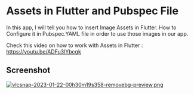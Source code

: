 # Assets in Flutter and Pubspec File

In this app, I will tell you how to insert Image Assets in Flutter. How to Configure it in Pubspec.YAML file in order to use those images in our app.

Check this video on how to work with Assets in Flutter : https://youtu.be/ADFu3lYbcgk

## Screenshot

[![vlcsnap-2023-01-22-00h30m19s358-removebg-preview.png](https://i.postimg.cc/j5CZfmqD/vlcsnap-2023-01-22-00h30m19s358-removebg-preview.png)](https://postimg.cc/MM272sQw)
